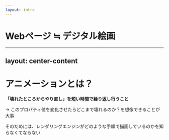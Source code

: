 ```yaml
---
layout: intro
---
```


# Webページ ≒ デジタル絵画

<!--
さて、ここから先は、ブラウザで表示されたWebサイトを、一枚のデジタル絵画に見立てて考えてみます。
-->

---
layout: center-content
---

# アニメーションとは？

**「壊れたところからやり直し」を短い時間で繰り返し行うこと**

→ このプロパティ値を変化させたらどこまで壊れるのか？を想像できることが大事

そのためには、レンダリングエンジンがどのような手順で描画しているのかを知らなくてならない

<!--
そもそもアニメーションとは、完成された絵画の一部を破壊し、新しく書き換えることを瞬時に何度も繰り返して行うことです。

絵を描くことは、下書き、ペン入れ、色塗り、あとは別レイヤーで用意した部品を重ねる合成処理など、いくつかの段階を踏んで行われます。

下書きからやり直すとなると、当然時間がかかります。

このCSSプロパティの値を変えたときに、絵画がどこまで壊れるか、どの段階からやり直さなければならないか、を知ることで、CSSアニメーションのパフォーマンスを予測することができるようになります。
-->